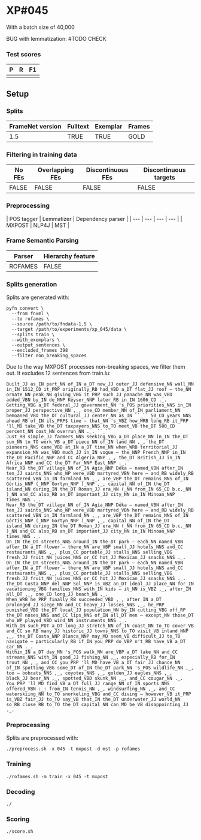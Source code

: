 # XP\#045

With a batch size of 40,000

BUG with lemmatization: #TODO CHECK

### Test scores
| P| R | F1 |
| --- | --- | --- |
|  |  |  |

## Setup
### Splits
| FrameNet version | Fulltext | Exemplar | Frames
| --- | --- | --- | --- |
| 1.5 | TRUE | TRUE | GOLD |

### Filtering in training data
| No FEs | Overlapping FEs | Discontinuous FEs | Discontinuous targets |
| --- | --- | --- | --- |
| FALSE | FALSE | FALSE | FALSE |

### Preprocessing
| POS tagger | Lemmatizer | Dependency parser |
| --- | --- | --- | --- |
| MXPOST | NLP4J | MST |

### Frame Semantic Parsing
| Parser | Hierarchy feature |
| --- | --- |
| ROFAMES | FALSE |

### Splits generation
Splits are generated with:
```
pyfn convert \
  --from fnxml \
  --to rofames \
  --source /path/to/fndata-1.5 \
  --target /path/to/experiments/xp_045/data \
  --splits train \
  --with_exemplars \
  --output_sentences \
  --excluded_frames 398
  --filter non_breaking_spaces
```

Due to the way MXPOST processes non-breaking spaces, we filter them out.
It excludes 12 sentences from train.lu:
```
Built_JJ as_IN part_NN of_IN a_DT new_JJ outer_JJ defensive_NN wall_NN in_IN 1512_CD it_PRP originally_RB had_VBD a_DT flat_JJ roof — the_NN ornate_NN peak_NN giving_VBG it_PRP such_JJ panache_NN was_VBD added_VBN by_IN de_NNP Keyser_NNP later_RB in_IN 1606_CD ._.
Getting_VBG a_DT federal_JJ government_NN 's_POS priorities_NNS in_IN proper_JJ perspective_NN ,_, one_CD member_NN of_IN parliament_NN bemoaned_VBD the_DT cultural_JJ center_NN as_IN ``_`` 50_CD years_NNS ahead_RB of_IN its_PRP$ time — that_NN 's_VBZ how_WRB long_RB it_PRP 'll_MD take_VB the_DT taxpayers_NNS to_TO meet_VB the_DT 500_CD percent_NN cost_NN overrun_NN ._. ``_``
Just_RB simple_JJ farmers_NNS seeking_VBG a_DT place_NN in_IN the_DT sun_NN to_TO work_VB a_DT piece_NN of_IN land_NN ,_, the_DT pioneers_NNS came_VBD at_IN a_DT time_NN when_WRB territorial_JJ expansion_NN was_VBD much_JJ in_IN vogue — the_NNP French_NNP in_IN the_DT Pacific_NNP and_CC Algeria_NNP ,_, the_DT British_JJ in_IN Africa_NNP and_CC the_DT Far_NNP East_NNP ._.
Near_RB the_DT village_NN of_IN Agía_NNP Déka — named_VBN after_IN ten_JJ saints_NNS who_WP were_VBD martyred_VBN here — and_RB widely_RB scattered_VBN in_IN farmland_NN ,_, are_VBP the_DT remains_NNS of_IN Górtis_NNP (_NNP Gortyn_NNP )_NNP ,_, capital_NN of_IN the_DT island_NN during_IN the_DT Roman_JJ era_NN (_NN from_IN 65_CD b.c._NN )_NN and_CC also_RB an_DT important_JJ city_NN in_IN Minoan_NNP times_NNS ._.
Near_RB the_DT village_NN of_IN Agía_NNP Déka — named_VBN after_IN ten_JJ saints_NNS who_WP were_VBD martyred_VBN here — and_RB widely_RB scattered_VBN in_IN farmland_NN ,_, are_VBP the_DT remains_NNS of_IN Górtis_NNP (_NNP Gortyn_NNP )_NNP ,_, capital_NN of_IN the_DT island_NN during_IN the_DT Roman_JJ era_NN (_NN from_IN 65_CD b.c._NN )_NN and_CC also_RB an_DT important_JJ city_NN in_IN Minoan_NNP times_NNS ._.
On_IN the_DT streets_NNS around_IN the_DT park — each_NN named_VBN after_IN a_DT flower — there_NN are_VBP small_JJ hotels_NNS and_CC restaurants_NNS ,_, plus_CC portable_JJ stalls_NNS selling_VBG fresh_JJ fruit_NN juices_NNS or_CC hot_JJ Mexican_JJ snacks_NNS ._.
On_IN the_DT streets_NNS around_IN the_DT park — each_NN named_VBN after_IN a_DT flower — there_NN are_VBP small_JJ hotels_NNS and_CC restaurants_NNS ,_, plus_CC portable_JJ stalls_NNS selling_VBG fresh_JJ fruit_NN juices_NNS or_CC hot_JJ Mexican_JJ snacks_NNS ._.
The_DT Costa_NNP del_NNP Sol_NNP is_VBZ an_DT ideal_JJ place_NN for_IN vacationing_VBG families_NNS with_IN kids — it_NN is_VBZ ,_, after_IN all_DT ,_, one_CD long_JJ beach_NN ._.
When_WRB he_PRP finally_RB succeeded_VBD ,_, after_IN a_DT prolonged_JJ siege_NN and_CC heavy_JJ losses_NNS ,_, he_PRP punished_VBD the_DT local_JJ population_NN by_IN cutting_VBG off_RP the_DT noses_NNS and_CC lips_NNS of_IN all_DT men — except_NN those_DT who_WP played_VBD wind_NN instruments_NNS ._.
With_IN such_PDT a_DT long_JJ stretch_NN of_IN coast_NN to_TO cover_VB and_CC so_RB many_JJ historic_JJ towns_NNS to_TO visit_VB inland_NNP ,_, the_DT Costa_NNP Blanca_NNP may_MD seem_VB difficult_JJ to_TO navigate — particularly_RB if_IN you_PRP do_VBP n't_RB have_VB a_DT car_NN ._.
Within_IN a_DT day_NN 's_POS walk_NN are_VBP a_DT lake_NN and_CC streams_NNS with_IN good_JJ fishing_NN ,_, especially_RB for_IN trout_NN ,_, and_CC you_PRP 'll_MD have_VB a_DT fair_JJ chance_NN of_IN spotting_VBG some_DT of_IN the_DT park_NN 's_POS wildlife_NN ,_, too — bobcats_NNS ,_, coyotes_NNS ,_, golden_JJ eagles_NNS ,_, black_JJ bear_NN ,_, spotted_VBD skunk_NN ,_, and_CC cougar_NN ._.
You_PRP 'll_MD find_VB a_DT full_JJ range_NN of_IN sports_NNS offered_VBN :_: from_IN tennis_NN ,_, windsurfing_NN ,_, and_CC waterskiing_NN to_TO snorkeling_VBG and_CC diving — however_VB it_PRP is_VBZ fair_JJ to_TO say_VB that_IN the_DT underwater_JJ world_NN so_RB close_RB to_TO the_DT capital_NN can_MD be_VB disappointing_JJ ._.

```

### Preprocessing
Splits are preprocessed with:
```
./preprocess.sh -x 045 -t mxpost -d mst -p rofames
```

### Training
```
./rofames.sh -m train -x 045 -t mxpost
```

### Decoding
```
./
```

### Scoring
```
./score.sh
```
